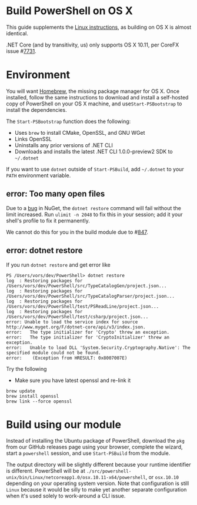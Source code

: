 Build PowerShell on OS X
========================

This guide supplements the [Linux instructions](./linux.md), as
building on OS X is almost identical.

.NET Core (and by transitivity, us) only supports OS X 10.11, per
CoreFX issue #[7731][].

[7731]: https://github.com/dotnet/corefx/issues/7731

Environment
===========

You will want [Homebrew](http://brew.sh/), the missing package manager for OS X.
Once installed, follow the same instructions to download and
install a self-hosted copy of PowerShell on your OS X machine,
and use`Start-PSBootstrap` to install the dependencies.

The `Start-PSBootstrap` function does the following:

- Uses `brew` to install CMake, OpenSSL, and GNU WGet
- Links OpenSSL
- Uninstalls any prior versions of .NET CLI
- Downloads and installs the latest .NET CLI 1.0.0-preview2 SDK to `~/.dotnet`

If you want to use `dotnet` outside of `Start-PSBuild`,
add `~/.dotnet` to your `PATH` environment variable.

error: Too many open files
--------------------------

Due to a [bug][809] in NuGet, the `dotnet restore` command will fail without the limit increased.
Run `ulimit -n 2048` to fix this in your session;
add it your shell's profile to fix it permanently.

We cannot do this for you in the build module due to #[847][].

[809]: https://github.com/dotnet/cli/issues/809
[847]: https://github.com/PowerShell/PowerShell/issues/847

error: dotnet restore
-------------------------

If you run `dotnet restore` and get error like

```
PS /Users/vors/dev/PowerShell> dotnet restore                                                                                         
log  : Restoring packages for /Users/vors/dev/PowerShell/src/TypeCatalogGen/project.json...
log  : Restoring packages for /Users/vors/dev/PowerShell/src/TypeCatalogParser/project.json...
log  : Restoring packages for /Users/vors/dev/PowerShell/test/PSReadLine/project.json...
log  : Restoring packages for /Users/vors/dev/PowerShell/test/csharp/project.json...
error: Unable to load the service index for source http://www.myget.org/F/dotnet-core/api/v3/index.json.
error:   The type initializer for 'Crypto' threw an exception.
error:   The type initializer for 'CryptoInitializer' threw an exception.
error:   Unable to load DLL 'System.Security.Cryptography.Native': The specified module could not be found.
error:    (Exception from HRESULT: 0x8007007E)

```

Try the following

* Make sure you have latest openssl and re-link it

```
brew update
brew install openssl
brew link --force openssl
```

Build using our module
======================

Instead of installing the Ubuntu package of PowerShell,
download the `pkg` from our GitHub releases page using your browser, complete the wizard,
start a `powershell` session, and use `Start-PSBuild` from the module.

The output directory will be slightly different because your runtime identifier is different.
PowerShell will be at `./src/powershell-unix/bin/Linux/netcoreapp1.0/osx.10.11-x64/powershell`,
or `osx.10.10` depending on your operating system version.
Note that configuration is still `Linux` because it would be silly to make yet another separate configuration when it's used solely to work-around a CLI issue.
